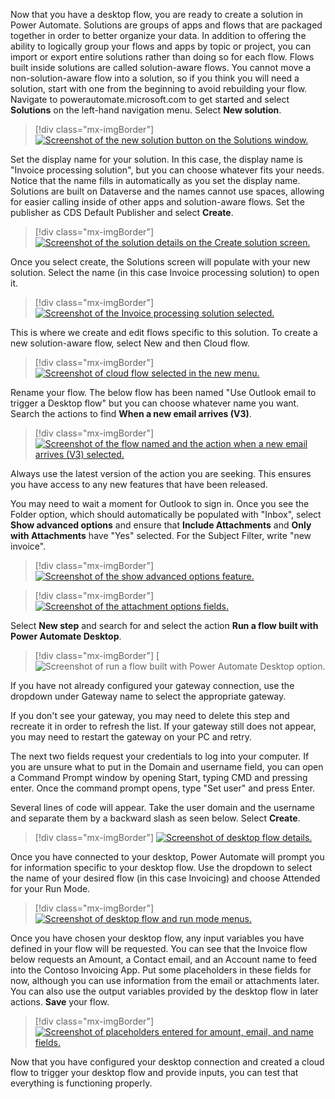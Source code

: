 Now that you have a desktop flow, you are ready to create a solution in Power Automate. Solutions are groups of apps and flows that are packaged together in order to better organize your data. In addition to offering the ability to logically group your flows and apps by topic or project, you can import or export entire solutions rather than doing so for each flow. Flows built inside solutions are called solution-aware flows. You cannot move a non-solution-aware flow into a solution, so if you think you will need a solution, start with one from the beginning to avoid rebuilding your flow. Navigate to powerautomate.microsoft.com to get started and select **Solutions** on the left-hand navigation menu. Select **New solution**.

> [!div class="mx-imgBorder"]
> [![Screenshot of the new solution button on the Solutions window.](../media/new-solution.png)](../media/new-solution.png#lightbox)

Set the display name for your solution. In this case, the display name is "Invoice processing solution", but you can choose whatever fits your needs. Notice that the name fills in automatically as you set the display name. Solutions are built on Dataverse and the names cannot use spaces, allowing for easier calling inside of other apps and solution-aware flows. Set the publisher as CDS Default Publisher and select **Create**.

> [!div class="mx-imgBorder"]
> [![Screenshot of the solution details on the Create solution screen.](../media/create-solution.png)](../media/create-solution.png#lightbox)

Once you select create, the Solutions screen will populate with your new solution. Select the name (in this case Invoice processing solution) to open it.

> [!div class="mx-imgBorder"]
> [![Screenshot of the Invoice processing solution selected.](../media/open-solution.png)](../media/open-solution.png#lightbox)

This is where we create and edit flows specific to this solution. To create a new solution-aware flow, select New and then Cloud flow.

> [!div class="mx-imgBorder"]
> [![Screenshot of cloud flow selected in the new menu.](../media/cloud-flow.png)](../media/cloud-flow.png#lightbox)

Rename your flow. The below flow has been named "Use Outlook email to trigger a Desktop flow" but you can choose whatever name you want. Search the actions to find **When a new email arrives (V3)**.

> [!div class="mx-imgBorder"]
> [![Screenshot of the flow named and the action when a new email arrives (V3) selected.](../media/new-email.png)](../media/new-email.png#lightbox)

Always use the latest version of the action you are seeking. This ensures you have access to any new features that have been released.

You may need to wait a moment for Outlook to sign in. Once you see the Folder option, which should automatically be populated with "Inbox", select **Show advanced options** and ensure that **Include Attachments** and **Only with Attachments** have "Yes" selected. For the Subject Filter, write "new invoice".

> [!div class="mx-imgBorder"]
> [![Screenshot of the show advanced options feature.](../media/show-advanced-options.png)](../media/show-advanced-options.png#lightbox)

> [!div class="mx-imgBorder"]
> [![Screenshot of the attachment options fields.](../media/attachment-options.png)](../media/attachment-options.png#lightbox)

Select **New step** and search for and select the action **Run a flow built with Power Automate Desktop**.

> [!div class="mx-imgBorder"]
> [![[Screenshot of run a flow built with Power Automate Desktop option.](../media/run-desktop-flow.png)](../media/run-desktop-flow.png#lightbox)

If you have not already configured your gateway connection, use the dropdown under Gateway name to select the appropriate gateway.

If you don't see your gateway, you may need to delete this step and recreate it in order to refresh the list. If your gateway still does not appear, you may need to restart the gateway on your PC and retry.

The next two fields request your credentials to log into your computer. If you are unsure what to put in the Domain and username field, you can open a Command Prompt window by opening Start, typing CMD and pressing enter. Once the command prompt opens, type "Set user" and press Enter.

Several lines of code will appear. Take the user domain and the username and separate them by a backward slash as seen below. Select **Create**.

> [!div class="mx-imgBorder"]
> [![Screenshot of desktop flow details.](../media/user-domain-user-name.png)](../media/user-domain-user-name.png#lightbox)

Once you have connected to your desktop, Power Automate will prompt you for information specific to your desktop flow. Use the dropdown to select the name of your desired flow (in this case Invoicing) and choose Attended for your Run Mode.

> [!div class="mx-imgBorder"]
> [![Screenshot of desktop flow and run mode menus.](../media/choose-desktop-flow.png)](../media/choose-desktop-flow.png#lightbox)

Once you have chosen your desktop flow, any input variables you have defined in your flow will be requested. You can see that the Invoice flow below requests an Amount, a Contact email, and an Account name to feed into the Contoso Invoicing App. Put some placeholders in these fields for now, although you can use information from the email or attachments later. You can also use the output variables provided by the desktop flow in later actions. **Save** your flow.

> [!div class="mx-imgBorder"]
> [![Screenshot of placeholders entered for amount, email, and name fields.](../media/placeholders.png)](../media/placeholders.png#lightbox)

Now that you have configured your desktop connection and created a cloud flow to trigger your desktop flow and provide inputs, you can test that everything is functioning properly.